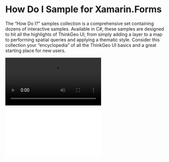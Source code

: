 # How Do I Sample for Xamarin.Forms

The “How Do I?” samples collection is a comprehensive set containing dozens of interactive samples. Available in C#, these samples are designed to hit all the highlights of ThinkGeo UI, from simply adding a layer to a map to performing spatial queries and applying a thematic style. Consider this collection your “encyclopedia” of all the ThinkGeo UI basics and a great starting place for new users.

![Screenshot](Screenshot.mp4)

<embed type="video/mp4" src="./Screenshot.mp4">
